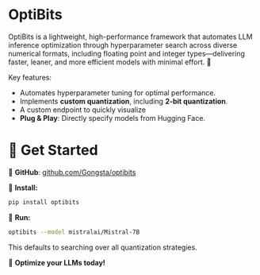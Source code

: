 # OptiBits

OptiBits is a lightweight, high-performance framework that automates LLM inference optimization through hyperparameter search across diverse numerical formats, including floating point and integer types—delivering faster, leaner, and more efficient models with minimal effort. 🚀

Key features:

- Automates hyperparameter tuning for optimal performance.
- Implements **custom quantization**, including **2-bit quantization**.
- A custom endpoint to quickly visualize
- **Plug & Play**: Directly specify models from Hugging Face.

# 🔗 Get Started

📌 **GitHub**: [github.com/Gongsta/optibits](https://github.com/Gongsta/optibits)

📌 **Install:**

```sh
pip install optibits
```

📌 **Run:**

```sh
optibits --model mistralai/Mistral-7B
```

This defaults to searching over all quantization strategies.

🚀 **Optimize your LLMs today!**
